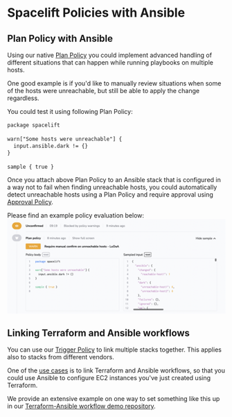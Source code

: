 # Spacelift Policies with Ansible

## Plan Policy with Ansible

Using our native [Plan Policy](../../concepts/policy/terraform-plan-policy.md) you could implement advanced handling of different situations that can happen while running playbooks on multiple hosts.

One good example is if you'd like to manually review situations when some of the hosts were unreachable, but still be able to apply the change regardless.

You could test it using following Plan Policy:

```opa
package spacelift

warn["Some hosts were unreachable"] {
  input.ansible.dark != {}
}

sample { true }
```

Once you attach above Plan Policy to an Ansible stack that is configured in a way not to fail when finding unreachable hosts, you could automatically detect unreachable hosts using a Plan Policy and require approval using [Approval Policy](../../concepts/policy/approval-policy.md).

Please find an example policy evaluation below:
![Ansible example policy evaluation](../../assets/screenshots/ansible/ansible-12-plan-policy.png)

## Linking Terraform and Ansible workflows

You can use our [Trigger Policy](../../concepts/policy/trigger-policy.md) to link multiple stacks together. This applies also to stacks from different vendors.

One of the [use cases](https://spacelift.io/blog/spacelift-ansible-integration-beta) is to link Terraform and Ansible workflows, so that you could use Ansible to configure EC2 instances you've just created using Terraform.

We provide an extensive example on one way to set something like this up in our [Terraform-Ansible workflow demo repository](https://github.com/spacelift-io-examples/terraform-ansible-workflow-demo).
